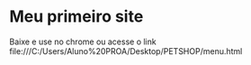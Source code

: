 # Meu primeiro site
  <p>Baixe e use no chrome ou acesse o link file:///C:/Users/Aluno%20PROA/Desktop/PETSHOP/menu.html</p>
  
